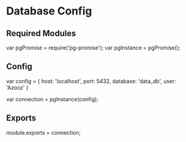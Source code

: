 # Database Config

## Required Modules
var pgPromise = require('pg-promise');
var pgInstance = pgPromise();

## Config
var config = {
  host: 'localhost',
  port: 5432,
  database: 'data_db',
  user: 'Azooz' 
}

var connection = pgInstance(config);

## Exports
module.exports = connection;